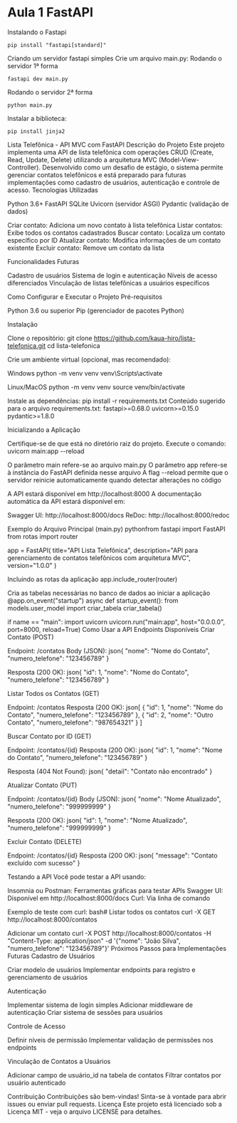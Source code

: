 # Aula 1 FastAPI
Instalando o Fastapi 
```
pip install "fastapi[standard]"
```
Criando um servidor fastapi simples Crie um arquivo main.py:
Rodando o servidor 1ª forma
```
fastapi dev main.py
```
Rodando o servidor 2ª forma
```
python main.py
```
Instalar a biblioteca:
```
pip install jinja2
```


Lista Telefônica - API MVC com FastAPI Descrição do Projeto Este projeto implementa uma API de lista telefônica com operações CRUD (Create, Read, Update, Delete) utilizando a arquitetura MVC (Model-View-Controller). Desenvolvido como um desafio de estágio, o sistema permite gerenciar contatos telefônicos e está preparado para futuras implementações como cadastro de usuários, autenticação e controle de acesso. Tecnologias Utilizadas

Python 3.6+ FastAPI SQLite Uvicorn (servidor ASGI) Pydantic (validação de dados)

Criar contato: Adiciona um novo contato à lista telefônica Listar contatos: Exibe todos os contatos cadastrados Buscar contato: Localiza um contato específico por ID Atualizar contato: Modifica informações de um contato existente Excluir contato: Remove um contato da lista

Funcionalidades Futuras

Cadastro de usuários Sistema de login e autenticação Níveis de acesso diferenciados Vinculação de listas telefônicas a usuários específicos

Como Configurar e Executar o Projeto Pré-requisitos

Python 3.6 ou superior Pip (gerenciador de pacotes Python)

Instalação

Clone o repositório: git clone https://github.com/kaua-hiro/lista-telefonica.git cd lista-telefonica

Crie um ambiente virtual (opcional, mas recomendado):

Windows
python -m venv venv venv\Scripts\activate

Linux/MacOS
python -m venv venv source venv/bin/activate

Instale as dependências: pip install -r requirements.txt Conteúdo sugerido para o arquivo requirements.txt: fastapi>=0.68.0 uvicorn>=0.15.0 pydantic>=1.8.0

Inicializando a Aplicação

Certifique-se de que está no diretório raiz do projeto. Execute o comando: uvicorn main:app --reload

O parâmetro main refere-se ao arquivo main.py O parâmetro app refere-se à instância do FastAPI definida nesse arquivo A flag --reload permite que o servidor reinicie automaticamente quando detectar alterações no código

A API estará disponível em http://localhost:8000 A documentação automática da API estará disponível em:

Swagger UI: http://localhost:8000/docs ReDoc: http://localhost:8000/redoc

Exemplo do Arquivo Principal (main.py) pythonfrom fastapi import FastAPI from rotas import router

app = FastAPI( title="API Lista Telefônica", description="API para gerenciamento de contatos telefônicos com arquitetura MVC", version="1.0.0" )

Incluindo as rotas da aplicação
app.include_router(router)

Cria as tabelas necessárias no banco de dados ao iniciar a aplicação
@app.on_event("startup") async def startup_event(): from models.user_model import criar_tabela criar_tabela()

if name == "main": import uvicorn uvicorn.run("main:app", host="0.0.0.0", port=8000, reload=True) Como Usar a API Endpoints Disponíveis Criar Contato (POST)

Endpoint: /contatos Body (JSON): json{ "nome": "Nome do Contato", "numero_telefone": "123456789" }

Resposta (200 OK): json{ "id": 1, "nome": "Nome do Contato", "numero_telefone": "123456789" }

Listar Todos os Contatos (GET)

Endpoint: /contatos Resposta (200 OK): json[ { "id": 1, "nome": "Nome do Contato", "numero_telefone": "123456789" }, { "id": 2, "nome": "Outro Contato", "numero_telefone": "987654321" } ]

Buscar Contato por ID (GET)

Endpoint: /contatos/{id} Resposta (200 OK): json{ "id": 1, "nome": "Nome do Contato", "numero_telefone": "123456789" }

Resposta (404 Not Found): json{ "detail": "Contato não encontrado" }

Atualizar Contato (PUT)

Endpoint: /contatos/{id} Body (JSON): json{ "nome": "Nome Atualizado", "numero_telefone": "999999999" }

Resposta (200 OK): json{ "id": 1, "nome": "Nome Atualizado", "numero_telefone": "999999999" }

Excluir Contato (DELETE)

Endpoint: /contatos/{id} Resposta (200 OK): json{ "message": "Contato excluído com sucesso" }

Testando a API Você pode testar a API usando:

Insomnia ou Postman: Ferramentas gráficas para testar APIs Swagger UI: Disponível em http://localhost:8000/docs Curl: Via linha de comando

Exemplo de teste com curl: bash# Listar todos os contatos curl -X GET http://localhost:8000/contatos

Adicionar um contato
curl -X POST http://localhost:8000/contatos
-H "Content-Type: application/json"
-d '{"nome": "João Silva", "numero_telefone": "123456789"}' Próximos Passos para Implementações Futuras Cadastro de Usuários

Criar modelo de usuários Implementar endpoints para registro e gerenciamento de usuários

Autenticação

Implementar sistema de login simples Adicionar middleware de autenticação Criar sistema de sessões para usuários

Controle de Acesso

Definir níveis de permissão Implementar validação de permissões nos endpoints

Vinculação de Contatos a Usuários

Adicionar campo de usuário_id na tabela de contatos Filtrar contatos por usuário autenticado

Contribuição Contribuições são bem-vindas! Sinta-se à vontade para abrir issues ou enviar pull requests. Licença Este projeto está licenciado sob a Licença MIT - veja o arquivo LICENSE para detalhes.

